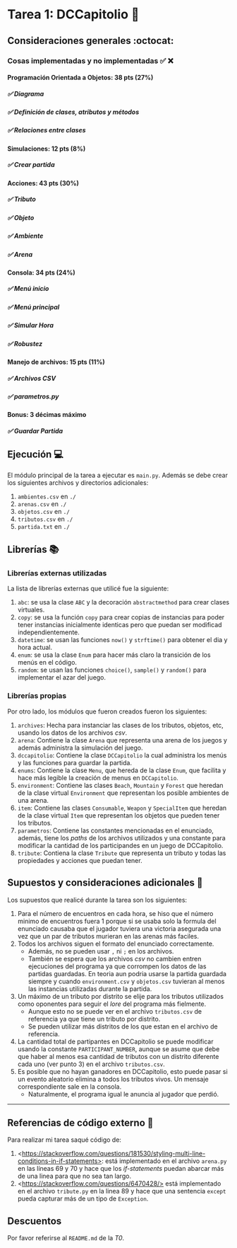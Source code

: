 # Tarea 1: DCCapitolio :school_satchel:

## Consideraciones generales :octocat:

### Cosas implementadas y no implementadas :white_check_mark: :x:

#### Programación Orientada a Objetos: 38 pts (27%)
##### ✅  Diagrama
##### ✅ Definición de clases, atributos y métodos
##### ✅ Relaciones entre clases
#### Simulaciones: 12 pts (8%)
##### ✅ Crear partida
#### Acciones: 43 pts (30%)
##### ✅ Tributo
##### ✅ Objeto
##### ✅ Ambiente
##### ✅ Arena
#### Consola: 34 pts (24%)
##### ✅ Menú inicio
##### ✅ Menú principal
##### ✅ Simular Hora
##### ✅ Robustez
#### Manejo de archivos: 15 pts (11%)
##### ✅ Archivos CSV
##### ✅ parametros.py
#### Bonus: 3 décimas máximo
##### ✅ Guardar Partida
## Ejecución :computer:
El módulo principal de la tarea a ejecutar es  ```main.py```. Además se debe crear los siguientes archivos y directorios adicionales:
1. ```ambientes.csv``` en ```./```
2. ```arenas.csv``` en ```./```
3. ```objetos.csv``` en ```./```
4. ```tributos.csv``` en ```./```
5. ```partida.txt``` en ```./```


## Librerías :books:
### Librerías externas utilizadas
La lista de librerías externas que utilicé fue la siguiente:

1. ```abc```: se usa la clase ```ABC``` y la decoración ```abstractmethod``` para crear clases virtuales.
2. ```copy```: se usa la función ```copy``` para crear copias de instancias para poder tener instancias inicialmente identicas pero que puedan ser modificad independientemente.
3.  ```datetime```: se usan las funciones ```now()``` y ```strftime()``` para obtener el dia y hora actual.
4. ```enum```: se usa la clase ```Enum``` para hacer más claro la transición de los menús en el código.
5. ```random```: se usan las funciones ```choice()```, ```sample()``` y ```random()``` para implementar el azar del juego.


### Librerías propias
Por otro lado, los módulos que fueron creados fueron los siguientes:

1. ```archives```: Hecha para instanciar las clases de los tributos, objetos, etc, usando los datos de los archivos _csv_.
2. ```arena```: Contiene la clase ```Arena``` que representa una arena de los juegos y además administra la simulación del juego.
3. ```dccapitolio```: Contiene la clase ```DCCapitolio``` la cual administra los menús y las funciones para guardar la partida.
4. ```enums```: Contiene la clase ```Menu```, que hereda de la clase ```Enum```, que facilita y hace más legible la creación de menus en ```DCCapitolio```.
5. ```environment```: Contiene las clases ```Beach```, ```Mountain``` y ```Forest``` que heredan de la clase virtual ```Environment``` que representan los posible ambientes de una arena.
6. ```item```: Contiene las clases ```Consumable```, ```Weapon``` y ```SpecialItem``` que heredan de la clase virtual ```Item``` que representan los objetos que pueden tener los tributos.
8. ```parametros```: Contiene las constantes mencionadas en el enunciado, además, tiene los _paths_ de los archivos utilizados y una constante para modificar la cantidad de los participandes en un juego de DCCapitolio.
9. ```tribute```: Contiena la clase ```Tribute``` que representa un tributo y todas las propiedades y acciones que puedan tener.

## Supuestos y consideraciones adicionales :thinking:
Los supuestos que realicé durante la tarea son los siguientes:

1. Para el número de encuentros en cada hora, se hiso que el número minimo de encuentros fuera 1 porque si se usaba solo la formula del enunciado causaba que el jugador tuviera una victoria asegurada una vez que un par de tributos murieran en las arenas más faciles.
2. Todos los archivos siguen el formato del enunciado correctamente.
    - Además, no se pueden usar ```,``` ni ```;``` en los archivos.
    - También se espera que los archivos _csv_ no cambien entren ejecuciones del programa ya que corrompen los datos de las partidas guardadas. En teoria aun podria usarse la partida guardada siempre y cuando ```environment.csv``` y ```objetos.csv``` tuvieran al menos las instancias utilizadas durante la partida.
3. Un máximo de un tributo por distrito se elije para los tributos utilizados como oponentes para seguir el _lore_ del programa más fielmente.
    - Aunque esto no se puede ver en el archivo ```tributos.csv``` de referencia ya que tiene un tributo por distrito.
    - Se pueden utilizar más distritos de los que estan en el archivo de referencia.
4. La cantidad total de partipantes en DCCapitolio se puede modificar usando la constante ```PARTICIPANT_NUMBER```, aunque se asume que debe que haber al menos esa cantidad de tributos con un distrito diferente cada uno (ver punto 3) en el archivo ```tributos.csv```.
5. Es posible que no hayan ganadores en DCCapitolio, esto puede pasar si un evento aleatorio elimina a todos los tributos vivos. Un mensaje correspondiente sale en la consola.
    - Naturalmente, el programa igual le anuncia al jugador que perdió.

-------

## Referencias de código externo :book:

Para realizar mi tarea saqué código de:
1. \<https://stackoverflow.com/questions/181530/styling-multi-line-conditions-in-if-statements>: está implementado en el archivo ```arena.py``` en las líneas 69 y 70 y hace que los _if-statements_ puedan abarcar más de una linea para que no sea tan largo.
2. \<https://stackoverflow.com/questions/6470428/> está implementado en el archivo ```tribute.py``` en la linea 89 y hace que una sentencia ```except``` pueda capturar más de un tipo de ```Exception```.



## Descuentos
Por favor referirse al ```README.md``` de la _T0_.

